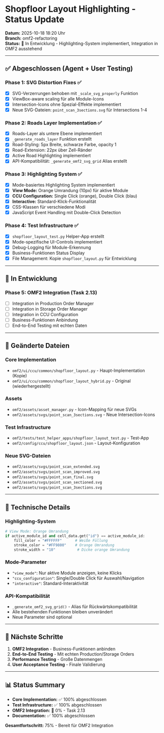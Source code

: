 # Shopfloor Layout Highlighting - Status Update

**Datum:** 2025-10-18 18:20 Uhr  
**Branch:** omf2-refactoring  
**Status:** 🔄 In Entwicklung - Highlighting-System implementiert, Integration in OMF2 ausstehend

---

## ✅ Abgeschlossen (Agent + User Testing)

### Phase 1: SVG Distortion Fixes ✅
- [x] SVG-Verzerrungen behoben mit `_scale_svg_properly` Funktion
- [x] ViewBox-aware scaling für alle Module-Icons
- [x] Intersection-Icons ohne Spezial-Effekte implementiert
- [x] Neue SVG-Dateien: `point_scan_3sections.svg` für Intersections 1-4

### Phase 2: Roads Layer Implementation ✅
- [x] Roads-Layer als untere Ebene implementiert
- [x] `_generate_roads_layer` Funktion erstellt
- [x] Road-Styling: 5px Breite, schwarze Farbe, opacity 1
- [x] Road-Extension: 22px über Zell-Ränder
- [x] Active Road Highlighting implementiert
- [x] API-Kompatibilität: `_generate_omf2_svg_grid` Alias erstellt

### Phase 3: Highlighting System ✅
- [x] Mode-basiertes Highlighting System implementiert
- [x] **View Mode:** Orange Umrandung (10px) für aktive Module
- [x] **CCU Configuration:** Single Click (orange), Double Click (blau)
- [x] **Interactive:** Standard-Klick-Funktionalität
- [x] CSS-Klassen für verschiedene Modi
- [x] JavaScript Event Handling mit Double-Click Detection

### Phase 4: Test Infrastructure ✅
- [x] `shopfloor_layout_test.py` Helper-App erstellt
- [x] Mode-spezifische UI-Controls implementiert
- [x] Debug-Logging für Module-Erkennung
- [x] Business-Funktionen Status Display
- [x] File Management: Kopie `shopfloor_layout.py` für Entwicklung

---

## 🔄 In Entwicklung

### Phase 5: OMF2 Integration (Task 2.13)
- [ ] Integration in Production Order Manager
- [ ] Integration in Storage Order Manager  
- [ ] Integration in CCU Configuration
- [ ] Business-Funktionen Anbindung
- [ ] End-to-End Testing mit echten Daten

---

## 📁 Geänderte Dateien

### Core Implementation
- `omf2/ui/ccu/common/shopfloor_layout.py` - Haupt-Implementation (Kopie)
- `omf2/ui/ccu/common/shopfloor_layout_hybrid.py` - Original (wiederhergestellt)

### Assets
- `omf2/assets/asset_manager.py` - Icon-Mapping für neue SVGs
- `omf2/assets/svgs/point_scan_3sections.svg` - Neue Intersection-Icons

### Test Infrastructure  
- `omf2/tests/test_helper_apps/shopfloor_layout_test.py` - Test-App
- `omf2/config/ccu/shopfloor_layout.json` - Layout-Konfiguration

### Neue SVG-Dateien
- `omf2/assets/svgs/point_scan_extended.svg`
- `omf2/assets/svgs/point_scan_improved.svg`
- `omf2/assets/svgs/point_scan_final.svg`
- `omf2/assets/svgs/point_scan_sectioned.svg`
- `omf2/assets/svgs/point_scan_3sections.svg`

---

## 🎯 Technische Details

### Highlighting-System
```python
# View Mode: Orange Umrandung
if active_module_id and cell_data.get("id") == active_module_id:
    fill_color = "#FFFFFF"      # Weiße Füllung
    stroke_color = "#FF9800"    # Orange Umrandung
    stroke_width = "10"          # Dicke orange Umrandung
```

### Mode-Parameter
- `"view_mode"`: Nur aktive Module anzeigen, keine Klicks
- `"ccu_configuration"`: Single/Double Click für Auswahl/Navigation
- `"interactive"`: Standard-Interaktivität

### API-Kompatibilität
- `_generate_omf2_svg_grid()` - Alias für Rückwärtskompatibilität
- Alle bestehenden Funktionen bleiben unverändert
- Neue Parameter sind optional

---

## 🚀 Nächste Schritte

1. **OMF2 Integration** - Business-Funktionen anbinden
2. **End-to-End Testing** - Mit echten Production/Storage Orders
3. **Performance Testing** - Große Datenmengen
4. **User Acceptance Testing** - Finale Validierung

---

## 📊 Status Summary

- **Core Implementation:** ✅ 100% abgeschlossen
- **Test Infrastructure:** ✅ 100% abgeschlossen  
- **OMF2 Integration:** 🔄 0% - Task 2.13
- **Documentation:** ✅ 100% abgeschlossen

**Gesamtfortschritt:** 75% - Bereit für OMF2 Integration
